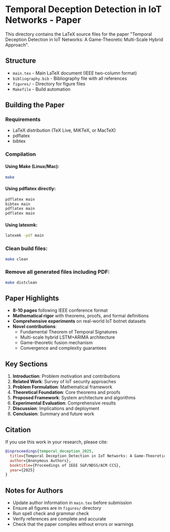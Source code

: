 # Temporal Deception Detection in IoT Networks - Paper

This directory contains the LaTeX source files for the paper "Temporal Deception Detection in IoT Networks: A Game-Theoretic Multi-Scale Hybrid Approach".

## Structure

- `main.tex` - Main LaTeX document (IEEE two-column format)
- `bibliography.bib` - Bibliography file with all references
- `figures/` - Directory for figure files
- `Makefile` - Build automation

## Building the Paper

### Requirements

- LaTeX distribution (TeX Live, MiKTeX, or MacTeX)
- pdflatex
- bibtex

### Compilation

#### Using Make (Linux/Mac):
```bash
make
```

#### Using pdflatex directly:
```bash
pdflatex main
bibtex main
pdflatex main
pdflatex main
```

#### Using latexmk:
```bash
latexmk -pdf main
```

### Clean build files:
```bash
make clean
```

### Remove all generated files including PDF:
```bash
make distclean
```

## Paper Highlights

- **8-10 pages** following IEEE conference format
- **Mathematical rigor** with theorems, proofs, and formal definitions
- **Comprehensive experiments** on real-world IoT botnet datasets
- **Novel contributions**:
  - Fundamental Theorem of Temporal Signatures
  - Multi-scale hybrid LSTM+ARIMA architecture
  - Game-theoretic fusion mechanism
  - Convergence and complexity guarantees

## Key Sections

1. **Introduction**: Problem motivation and contributions
2. **Related Work**: Survey of IoT security approaches
3. **Problem Formulation**: Mathematical framework
4. **Theoretical Foundation**: Core theorems and proofs
5. **Proposed Framework**: System architecture and algorithms
6. **Experimental Evaluation**: Comprehensive results
7. **Discussion**: Implications and deployment
8. **Conclusion**: Summary and future work

## Citation

If you use this work in your research, please cite:

```bibtex
@inproceedings{temporal_deception_2025,
  title={Temporal Deception Detection in IoT Networks: A Game-Theoretic Multi-Scale Hybrid Approach},
  author={Anonymous Authors},
  booktitle={Proceedings of IEEE S&P/NDSS/ACM CCS},
  year={2025}
}
```

## Notes for Authors

- Update author information in `main.tex` before submission
- Ensure all figures are in `figures/` directory
- Run spell check and grammar check
- Verify references are complete and accurate
- Check that the paper compiles without errors or warnings